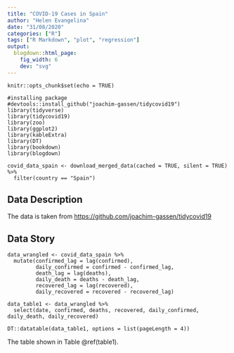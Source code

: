 ```yaml
---
title: "COVID-19 Cases in Spain"
author: "Helen Evangelina"
date: "31/08/2020"
categories: ["R"]
tags: ["R Markdown", "plot", "regression"]
output: 
  blogdown::html_page:
    fig_width: 6
    dev: "svg"
---
```


```{r setup, include=FALSE}
knitr::opts_chunk$set(echo = TRUE)
```

```{r loading-packages}
#installing package
#devtools::install_github("joachim-gassen/tidycovid19")
library(tidyverse)
library(tidycovid19)
library(zoo)
library(ggplot2)
library(kableExtra)
library(DT)
library(bookdown)
library(blogdown)
```

```{r loading-data-spain}
covid_data_spain <- download_merged_data(cached = TRUE, silent = TRUE) %>%
  filter(country == "Spain")
```

## Data Description
The data is taken from https://github.com/joachim-gassen/tidycovid19

## Data Story
```{r wrangling-data}
data_wrangled <- covid_data_spain %>% 
  mutate(confirmed_lag = lag(confirmed),
         daily_confirmed = confirmed - confirmed_lag,
         death_lag = lag(deaths),
         daily_death = deaths - death_lag,
         recovered_lag = lag(recovered),
         daily_recovered = recovered - recovered_lag)
```

```{r}
data_table1 <- data_wrangled %>%
  select(date, confirmed, deaths, recovered, daily_confirmed, daily_death, daily_recovered)
```

```{r table1, fig.cap="Table 1"}
DT::datatable(data_table1, options = list(pageLength = 4))
```
The table shown in Table \@ref(table1).

<div class="bg-white border-box" style="position:absolute;right:50px;bottom:50px;width:700px;padding:10px;">